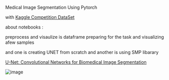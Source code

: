 Medical Image Segmentation Using Pytorch

with [Kaggle Competition DataSet](https://www.kaggle.com/competitions/uw-madison-gi-tract-image-segmentation)

about notebooks :

preprocess and visaulize is dataframe preparing for the task and visualizing afew samples

and one is creating UNET from scratch and another is using SMP libarary

[U-Net: Convolutional Networks for Biomedical Image Segmentation](https://paperswithcode.com/paper/u-net-convolutional-networks-for-biomedical)

![image](https://github.com/itsnotvahid/Medica-Image-Segmentation/assets/133800357/64d3bd47-6baf-4bee-a1dc-60598b74e0fe)
